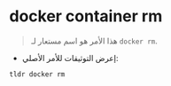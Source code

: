 # docker container rm

> هذا الأمر هو اسم مستعار لـ `docker rm`.

- إعرض التوثيقات للأمر الأصلي:

`tldr docker rm`
